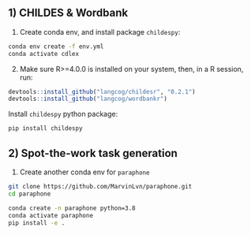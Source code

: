 ## 1) CHILDES & Wordbank

1) Create conda env, and install package `childespy`:

```bash
conda env create -f env.yml
conda activate cdlex
```

2) Make sure R>=4.0.0 is installed on your system, then, in a R session, run: 

```R
devtools::install_github("langcog/childesr", "0.2.1")
devtools::install_github("langcog/wordbankr")
```

Install `childespy` python package:

```bash
pip install childespy
```

## 2) Spot-the-work task generation 

1) Create another conda env for `paraphone`
   
```bash
git clone https://github.com/MarvinLvn/paraphone.git
cd paraphone

conda create -n paraphone python=3.8
conda activate paraphone
pip install -e .
```
